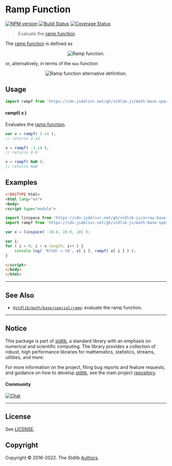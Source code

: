<!--

@license Apache-2.0

Copyright (c) 2020 The Stdlib Authors.

Licensed under the Apache License, Version 2.0 (the "License");
you may not use this file except in compliance with the License.
You may obtain a copy of the License at

   http://www.apache.org/licenses/LICENSE-2.0

Unless required by applicable law or agreed to in writing, software
distributed under the License is distributed on an "AS IS" BASIS,
WITHOUT WARRANTIES OR CONDITIONS OF ANY KIND, either express or implied.
See the License for the specific language governing permissions and
limitations under the License.

-->

# Ramp Function

[![NPM version][npm-image]][npm-url] [![Build Status][test-image]][test-url] [![Coverage Status][coverage-image]][coverage-url] <!-- [![dependencies][dependencies-image]][dependencies-url] -->

> Evaluate the [ramp function][ramp-function].

<section class="intro">

The [ramp function][ramp-function] is defined as

<!-- <equation class="equation" label="eq:ramp_function" align="center" raw="R(x) = \begin{cases} x & \textrm{if}\ x \geq 0 \\ 0 & \textrm{if}\ x \lt 0\end{cases}" alt="Ramp function."> -->

<div class="equation" align="center" data-raw-text="R(x) = \begin{cases} x &amp; \textrm{if}\ x \geq 0 \\ 0 &amp; \textrm{if}\ x \lt 0\end{cases}" data-equation="eq:ramp_function">
    <img src="https://cdn.jsdelivr.net/gh/stdlib-js/stdlib@3aca1e2faee6c79270455562ed28fda2e5e31c4c/lib/node_modules/@stdlib/math/base/special/rampf/docs/img/equation_ramp_function.svg" alt="Ramp function.">
    <br>
</div>

<!-- </equation> -->

or, alternatively, in terms of the `max` function

<!-- <equation class="equation" label="eq:ramp_function_alternative_defn" align="center" raw="R(x) = \operatorname{max}( x, 0 )" alt="Ramp function alternative definition."> -->

<div class="equation" align="center" data-raw-text="R(x) = \operatorname{max}( x, 0 )" data-equation="eq:ramp_function_alternative_defn">
    <img src="https://cdn.jsdelivr.net/gh/stdlib-js/stdlib@3aca1e2faee6c79270455562ed28fda2e5e31c4c/lib/node_modules/@stdlib/math/base/special/rampf/docs/img/equation_ramp_function_alternative_defn.svg" alt="Ramp function alternative definition.">
    <br>
</div>

<!-- </equation> -->

</section>

<!-- /.intro -->



<section class="usage">

## Usage

```javascript
import rampf from 'https://cdn.jsdelivr.net/gh/stdlib-js/math-base-special-rampf@esm/index.mjs';
```

#### rampf( x )

Evaluates the [ramp function][ramp-function].

```javascript
var v = rampf( 3.14 );
// returns 3.14

v = rampf( -3.14 );
// returns 0.0

v = rampf( NaN );
// returns NaN
```

</section>

<!-- /.usage -->

<section class="examples">

## Examples

<!-- eslint no-undef: "error" -->

```html
<!DOCTYPE html>
<html lang="en">
<body>
<script type="module">

import linspace from 'https://cdn.jsdelivr.net/gh/stdlib-js/array-base-linspace@esm/index.mjs';
import rampf from 'https://cdn.jsdelivr.net/gh/stdlib-js/math-base-special-rampf@esm/index.mjs';

var x = linspace( -10.0, 10.0, 101 );

var i;
for ( i = 0; i < x.length; i++ ) {
    console.log( 'R(%d) = %d', x[ i ], rampf( x[ i ] ) );
}

</script>
</body>
</html>
```

</section>

<!-- /.examples -->

<!-- C interface documentation. -->



<!-- Section for related `stdlib` packages. Do not manually edit this section, as it is automatically populated. -->

<section class="related">

* * *

## See Also

-   <span class="package-name">[`@stdlib/math/base/special/ramp`][@stdlib/math/base/special/ramp]</span><span class="delimiter">: </span><span class="description">evaluate the ramp function.</span>

</section>

<!-- /.related -->

<!-- Section for all links. Make sure to keep an empty line after the `section` element and another before the `/section` close. -->


<section class="main-repo" >

* * *

## Notice

This package is part of [stdlib][stdlib], a standard library with an emphasis on numerical and scientific computing. The library provides a collection of robust, high performance libraries for mathematics, statistics, streams, utilities, and more.

For more information on the project, filing bug reports and feature requests, and guidance on how to develop [stdlib][stdlib], see the main project [repository][stdlib].

#### Community

[![Chat][chat-image]][chat-url]

---

## License

See [LICENSE][stdlib-license].


## Copyright

Copyright &copy; 2016-2022. The Stdlib [Authors][stdlib-authors].

</section>

<!-- /.stdlib -->

<!-- Section for all links. Make sure to keep an empty line after the `section` element and another before the `/section` close. -->

<section class="links">

[npm-image]: http://img.shields.io/npm/v/@stdlib/math-base-special-rampf.svg
[npm-url]: https://npmjs.org/package/@stdlib/math-base-special-rampf

[test-image]: https://github.com/stdlib-js/math-base-special-rampf/actions/workflows/test.yml/badge.svg?branch=main
[test-url]: https://github.com/stdlib-js/math-base-special-rampf/actions/workflows/test.yml?query=branch:main

[coverage-image]: https://img.shields.io/codecov/c/github/stdlib-js/math-base-special-rampf/main.svg
[coverage-url]: https://codecov.io/github/stdlib-js/math-base-special-rampf?branch=main

<!--

[dependencies-image]: https://img.shields.io/david/stdlib-js/math-base-special-rampf.svg
[dependencies-url]: https://david-dm.org/stdlib-js/math-base-special-rampf/main

-->

[chat-image]: https://img.shields.io/gitter/room/stdlib-js/stdlib.svg
[chat-url]: https://gitter.im/stdlib-js/stdlib/

[stdlib]: https://github.com/stdlib-js/stdlib

[stdlib-authors]: https://github.com/stdlib-js/stdlib/graphs/contributors

[umd]: https://github.com/umdjs/umd
[es-module]: https://developer.mozilla.org/en-US/docs/Web/JavaScript/Guide/Modules

[deno-url]: https://github.com/stdlib-js/math-base-special-rampf/tree/deno
[umd-url]: https://github.com/stdlib-js/math-base-special-rampf/tree/umd
[esm-url]: https://github.com/stdlib-js/math-base-special-rampf/tree/esm
[branches-url]: https://github.com/stdlib-js/math-base-special-rampf/blob/main/branches.md

[stdlib-license]: https://raw.githubusercontent.com/stdlib-js/math-base-special-rampf/main/LICENSE

[ramp-function]: https://en.wikipedia.org/wiki/Ramp_function

<!-- <related-links> -->

[@stdlib/math/base/special/ramp]: https://github.com/stdlib-js/math-base-special-ramp/tree/esm

<!-- </related-links> -->

</section>

<!-- /.links -->
